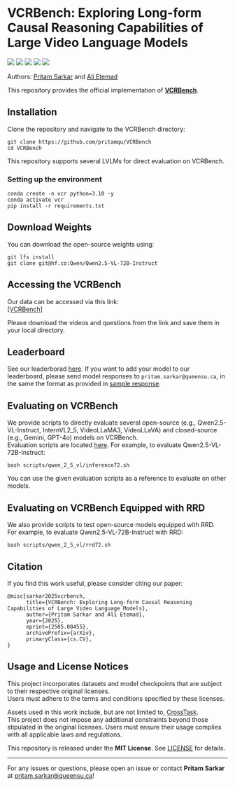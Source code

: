 
# VCRBench: Exploring Long-form Causal Reasoning Capabilities of Large Video Language Models

<a href='https://arxiv.org/abs/2505.08455'><img src='https://img.shields.io/badge/arXiv-paper-red'></a>
<a href='https://pritamqu.github.io/VCRBench/'><img src='https://img.shields.io/badge/project-VCRBench-blue'></a> 
<a href='https://huggingface.co/datasets/pritamqu/VCRBench'><img src='https://img.shields.io/badge/huggingface-datasets-green'></a> 
<a href='https://github.com/pritamqu/VCRBench'><img src='https://img.shields.io/badge/github-repository-purple'></a> 
<a href='https://pritamqu.github.io/VCRBench/#leaderboard'><img src='https://img.shields.io/badge/vcrbench-leaderboard-yellow'></a> 

Authors: [Pritam Sarkar](https://pritamsarkar.com) and [Ali Etemad](https://www.aiimlab.com/ali-etemad)

This repository provides the official implementation of **[VCRBench](https://arxiv.org/abs/2505.08455)**.

## Installation

Clone the repository and navigate to the VCRBench directory:

```
git clone https://github.com/pritamqu/VCRBench
cd VCRBench
```

This repository supports several LVLMs for direct evaluation on VCRBench.

### Setting up the environment

```
conda create -n vcr python=3.10 -y
conda activate vcr
pip install -r requirements.txt
```

## Download Weights

You can download the open-source weights using:

```
git lfs install
git clone git@hf.co:Qwen/Qwen2.5-VL-72B-Instruct
```

## Accessing the VCRBench

Our data can be accessed via this link:  
<a href='https://huggingface.co/datasets/pritamqu/VCRBench'>[VCRBench]</a>

Please download the videos and questions from the link and save them in your local directory.

## Leaderboard

See our leaderborad [here](https://pritamqu.github.io/VCRBench/#leaderboard).
If you want to add your model to our leaderboard, please send model responses to `pritam.sarkar@queensu.ca`, in the same the format as provided in [sample response](./output/random/response_1.json).

## Evaluating on VCRBench

We provide scripts to directly evaluate several open-source (e.g., Qwen2.5-VL-Instruct, InternVL2_5, VideoLLaMA3, VideoLLaVA) and closed-source (e.g., Gemini, GPT-4o) models on VCRBench.  
Evaluation scripts are located [here](./scripts/). For example, to evaluate Qwen2.5-VL-72B-Instruct:

```
bash scripts/qwen_2_5_vl/inference72.sh
```

You can use the given evaluation scripts as a reference to evaluate on other models. 

## Evaluating on VCRBench Equipped with RRD

We also provide scripts to test open-source models equipped with RRD.  
For example, to evaluate Qwen2.5-VL-72B-Instruct with RRD:

```
bash scripts/qwen_2_5_vl/rrd72.sh
```

## Citation

If you find this work useful, please consider citing our paper:

```
@misc{sarkar2025vcrbench,
      title={VCRBench: Exploring Long-form Causal Reasoning Capabilities of Large Video Language Models}, 
      author={Pritam Sarkar and Ali Etemad},
      year={2025},
      eprint={2505.08455},
      archivePrefix={arXiv},
      primaryClass={cs.CV},
}
```

## Usage and License Notices

This project incorporates datasets and model checkpoints that are subject to their respective original licenses.  
Users must adhere to the terms and conditions specified by these licenses.

Assets used in this work include, but are not limited to, [CrossTask](https://github.com/DmZhukov/CrossTask).  
This project does not impose any additional constraints beyond those stipulated in the original licenses. Users must ensure their usage complies with all applicable laws and regulations.

This repository is released under the **MIT License**. See [LICENSE](LICENSE) for details.

---
For any issues or questions, please open an issue or contact **Pritam Sarkar** at pritam.sarkar@queensu.ca!
